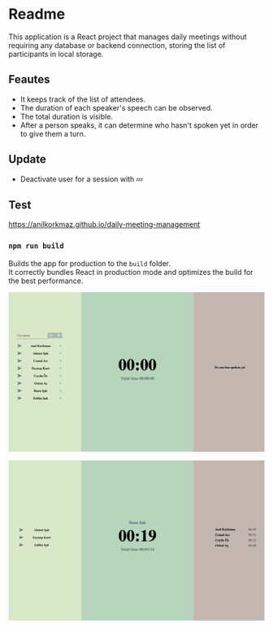 # Readme
This application is a React project that manages daily meetings without requiring any database or backend connection, storing the list of participants in local storage.

## Feautes

- It keeps track of the list of attendees.
- The duration of each speaker's speech can be observed.
- The total duration is visible.
- After a person speaks, it can determine who hasn't spoken yet in order to give them a turn.

## Update 
- Deactivate user for a session with 💤

## Test

https://anilkorkmaz.github.io/daily-meeting-management

### `npm run build`

Builds the app for production to the `build` folder.\
It correctly bundles React in production mode and optimizes the build for the best performance.


![example1](./example1.png)

![example2](./example2.png)